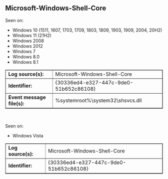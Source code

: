 ## Microsoft-Windows-Shell-Core

Seen on:
* Windows 10 (1511, 1607, 1703, 1709, 1803, 1809, 1903, 1909, 2004, 20H2)
* Windows 11 (21H2)
* Windows 2008
* Windows 2012
* Windows 7
* Windows 8.0
* Windows 8.1

<table border="1" class="docutils">
  <tbody>
    <tr>
      <td><b>Log source(s):</b></td>
      <td>Microsoft-Windows-Shell-Core</td>
    </tr>
    <tr>
      <td><b>Identifier:</b></td>
      <td>{30336ed4-e327-447c-9de0-51b652c86108}</td>
    </tr>
    <tr>
      <td><b>Event message file(s):</b></td>
      <td>%systemroot%\system32\shsvcs.dll</td>
    </tr>
  </tbody>
</table>

&nbsp;

Seen on:
* Windows Vista

<table border="1" class="docutils">
  <tbody>
    <tr>
      <td><b>Log source(s):</b></td>
      <td>Microsoft-Windows-Shell-Core</td>
    </tr>
    <tr>
      <td><b>Identifier:</b></td>
      <td>{30336ed4-e327-447c-9de0-51b652c86108}</td>
    </tr>
  </tbody>
</table>

&nbsp;

